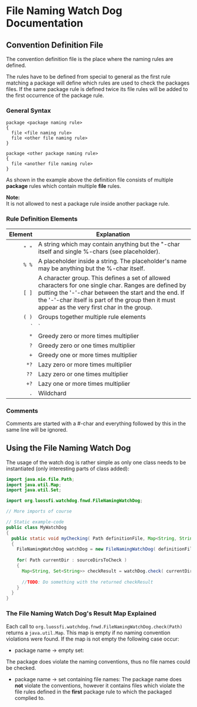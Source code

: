 # File Naming Watch Dog Documentation

## Convention Definition File
The convention definition file is the place where the naming rules are defined.

The rules have to be defined from special to general as the first rule matching
a package will define which rules are used to check the packages files. If the
same package rule is defined twice its file rules will be added to the first
occurrence of the package rule.
### General Syntax
```
package <package naming rule>
{
  file <file naming rule>
  file <other file naming rule>
}

package <other package naming rule>
{
  file <another file naming rule>
}
```
As shown in the example above the definition file consists of multiple **package** rules which
contain multiple **file** rules.

**Note:**   
It is not allowed to nest a package rule inside another package rule.

### Rule Definition Elements

| Element | Explanation |
| -------:| ----------- |
| `" "` | A string which may contain anything but the "-char itself and single %-chars (see placeholder). |
| `% %` | A placeholder inside a string. The placeholder's name may be anything but the %-char itself. |
| `[ ]` | A character group. This defines a set of allowed characters for one single char. Ranges are defined by putting the '-'-char between the start and the end. If the '-'-char itself is part of the group then it must appear as the very first char in the group. |
| `( )` | Groups together multiple rule elements |
| `|` | Separates alternatives from each other. |
| `*` | Greedy zero or more times multiplier |
| `?` | Greedy zero or one times multiplier |
| `+` | Greedy one or more times multiplier |
| `*?` | Lazy zero or more times multiplier |
| `??` | Lazy zero or one times multiplier |
| `+?` | Lazy one or more times multiplier |
| `.` | Wildchard |

### Comments
Comments are started with a \#-char and everything followed by this in the same line will be ignored. 

## Using the File Naming Watch Dog
The usage of the watch dog is rather simple as only one class needs to be instantiated (only interesting parts of class added):

```java
import java.nio.file.Path;
import java.util.Map;
import java.util.Set;

import org.luossfi.watchdog.fnwd.FileNamingWatchDog;

// More imports of course

// Static example-code
public class MyWatchDog
{
  public static void myChecking( Path definitionFile, Map<String, String> placeholderValues, Path... sourceDirsToCheck )
  {
    FileNamingWatchDog watchDog = new FileNamingWatchDog( definitionFile, placeholderValues );
    
    for( Path currentDir : sourceDirsToCheck )
    {
      Map<String, Set<String>> checkResult = watchDog.check( currentDir );
      
      //TODO: Do something with the returned checkResult
    }
  }
}

```

### The File Naming Watch Dog's Result Map Explained
Each call to `org.luossfi.watchdog.fnwd.FileNamingWatchDog.check(Path)` returns a `java.util.Map`.
This map is empty if no naming convention violations were found. If the map is not empty the following case occur:

* package name -&gt; empty set:

 The package does violate the naming conventions, thus no file names could be checked.
* package name -&gt; set containing file names:
 The package name does **not** violate the conventions, however it contains files which violate the file rules
 defined in the **first** package rule to which the packaged complied to.


